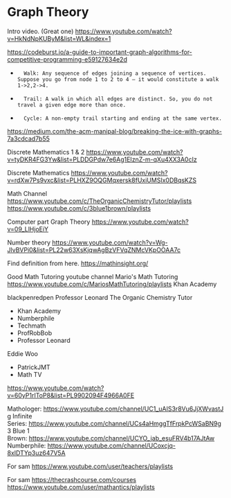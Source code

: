 # Graph Theory

Intro video.  (Great one) https://www.youtube.com/watch?v=HkNdNpKUByM&list=WL&index=1

https://codeburst.io/a-guide-to-important-graph-algorithms-for-competitive-programming-e59127634e2d


* 		Walk: Any sequence of edges joining a sequence of vertices. Suppose you go from node 1 to 2 to 4 — it would constitute a walk 1->2,2->4.
* 		Trail: A walk in which all edges are distinct. So, you do not travel a given edge more than once.
* 		Cycle: A non-empty trail starting and ending at the same vertex.
https://medium.com/the-acm-manipal-blog/breaking-the-ice-with-graphs-7a3cdcad7b55


Discrete Mathematics 1 & 2 https://www.youtube.com/watch?v=tyDKR4FG3Yw&list=PLDDGPdw7e6Ag1EIznZ-m-qXu4XX3A0cIz

Discrete Mathematics
https://www.youtube.com/watch?v=rdXw7Ps9vxc&list=PLHXZ9OQGMqxersk8fUxiUMSIx0DBqsKZS

Math Channel
https://www.youtube.com/c/TheOrganicChemistryTutor/playlists
https://www.youtube.com/c/3blue1brown/playlists


Computer part
Graph Theory
https://www.youtube.com/watch?v=09_LlHjoEiY

Number theory
https://www.youtube.com/watch?v=Wg-JlvBVPi0&list=PL22w63XsKjqwAgBzVFVqZNMcVKpOOAA7c


Find definition from here. https://mathinsight.org/



Good Math Tutoring youtube channel
Mario's Math Tutoring  https://www.youtube.com/c/MariosMathTutoring/playlists
Khan Academy

blackpenredpen
Professor Leonard
The Organic Chemistry Tutor
* Khan Academy
* Numberphile
* Techmath
* ProfRobBob
* Professor Leonard

Eddie Woo
* PatrickJMT
* Math TV


https://www.youtube.com/watch?v=60yP1rIToP8&list=PL9902094F4966A0FE

Mathologer: https://www.youtube.com/channel/UC1_uAIS3r8Vu6JjXWvastJg
Infinite Series: https://www.youtube.com/channel/UCs4aHmggTfFrpkPcWSaBN9g
3 Blue 1 Brown: https://www.youtube.com/channel/UCYO_jab_esuFRV4b17AJtAw
Numberphile: https://www.youtube.com/channel/UCoxcjq-8xIDTYp3uz647V5A


For sam
https://www.youtube.com/user/teachers/playlists

For sam
https://thecrashcourse.com/courses
https://www.youtube.com/user/mathantics/playlists
